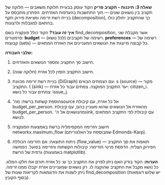 **שאלה 3: תיכנות - תקציב פריק**
הקוד עוסק בבעיית חלוקת משאבים — חלוקה של תקציב בין נושאים שונים — תוך התחשבות בהעדפות האזרחים.
הפתרון מתבסס על בניית רשת זרימה ומציאת פירוק תקף (decomposition), כך שהתקציב יחולק כולו בהתאם למגבלות ולרצונות.

**איך זה עובד?**
הקוד כולל פונקציה בשם find_decomposition, אשר מקבלת שני פרמטרים:
**budget** — רשימה של תקציבים (לכל נושא).
**preferences** — רשימה של קבוצות (sets) — כל קבוצה מייצגת את הנושאים המעניינים את האזרח המתאים.

**שלבי העבודה:**
1. חישוב סך התקציב ומספר הנושאים והאזרחים.
   
2. חישוב התקציב הזמין לכל אזרח (חלוקה שווה).

3. בניית רשת זרימה מכוונת (DiGraph) עם הצמתים הבאים:
   s (source) — מקור התקציב.
   t (sink) — יעד התקציב המוקצה.
   צמתים עבור כל אזרח: citizen_i.
   צמתים עבור כל נושא: issue_j.
   
4. הוספת קשתות ברשת:
   מה־source אל כל אזרח, עם קיבולת budget_per_person.
   מהאזרח אל הנושאים שהוא מעוניין בהם, עם קיבולת budget_per_person.
   מהנושאים אל ה־sink, עם קיבולת לפי התקציב המתאים לנושא.

5. חישוב הזרימה המקסימלית ברשת באמצעות הפונקציה networkx.maximum_flow (שמבוססת על האלגוריתם Edmonds-Karp).

6. ניתוח התוצאה:
   אם הזרימה הכוללת (flow_value) תואמת את סך התקציב — הפירוק הצליח.
   הדפסת פרטי הזרימה: קיבולות הקשתות והזרימה בפועל.
   המחשה גרפית של הרשת (באמצעות matplotlib).

**הערות:**
הקוד בודק האם ניתן לפרק את התקציב כך ש:
כל אזרח תורם את חלקו המלא.
כל נושא מקבל את התקציב שהוקצה לו.
רק נושאים שמעניינים אזרח יקבלו ממנו זרימה.
ניתן לשנות את הדוגמאות לקריאות שונות של find_decomposition (יש שלוש דוגמאות בסוף הקובץ).




